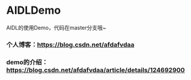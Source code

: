 # AIDLDemo
AIDL的使用Demo，代码在master分支哦~

### 个人博客：https://blog.csdn.net/afdafvdaa
### demo的介绍： https://blog.csdn.net/afdafvdaa/article/details/124692900
